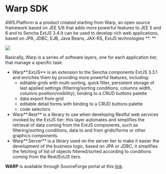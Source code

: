 # Warp SDK

4WS.Platform is a product created starting from Warp, an open source framework based on JEE 5/6 that adds more powerful features to JEE 5 and 6 and to Sencha ExtJS 3.4.It can be used to develop rich web applications, based on JPA, JDBC, EJB, Java Beans, JAX-RS, ExtJS technologies **. **

![](http://4wsplatform.org/wp-content/uploads/2018/02/tech.png)

Basically, Warp is a series of software layers, one for each application tier, that manage a specific task:

* Warp**.ExtJS** is an extension to the Sencha components ExtJS 3.3.1 and enriches them by providing more powerful features, including:
  * editable grids with multi-sorting, quick filter, persistent storage of last applied settings (filtering/sorting conditions, columns width, columns position/visibility), binding to a CRUD buttons palette
  * data export from grid
  * editable detail forms with binding to a CRUD buttons palette
  * code selectors
* Warp**.Rest** is a library to use when developing Restful web services invoked by the ExtJS tier; this layer automates and simplifies the retrieval of data coming from the ExtJS components, such as filtering/sorting conditions, data to and from grids/forms or other graphics components.
* Warp**.Server** is a library used on the server tier to make it easier the development of the business logic, based on JPA or JDBC; it simplifies the fetching of list of objects filtered/sorted according to conditions coming from the Rest/ExtJS tiers.

**WARP** is available through SourceForge portal at this [link](https://sourceforge.net/projects/warpframework/).
